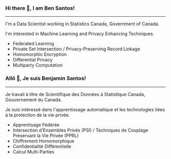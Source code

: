 ### Hi there 👋, I am Ben Santos!
---
I'm a Data Scientist working in Statistics Canada, Government of Canada.

I'm interested in Machine Learning and Privacy Enhancing Techniques.

- Federated Learning
- Private Set Intersection / Privacy-Preserving Record Linkage
- Homomorphic Encryption
- Differential Privacy
- Multiparty Computation

### Allô 👋, Je suis Benjamin Santos!
---
Je travail à titre de Scientifique des Données à Statistique Canada, Gouvernement du Canada.

Je suis intéressé dans l'apprentissage automatique et les technologies liées à la protection de la vie privée.

- Apprentisage Fédérée
- Intersection d'Ensembles Privés (PSI) / Techniques de Couplage Préservant la Vie Privée (PPRL)
- Chiffrement Homomorphique
- Confidentialité Différentielle
- Calcul Multi-Parties

<!--
**ben-santos/ben-santos** is a ✨ _special_ ✨ repository because its `README.md` (this file) appears on your GitHub profile.

Here are some ideas to get you started:

- 🔭 I’m currently working on ...
- 🌱 I’m currently learning ...
- 👯 I’m looking to collaborate on ...
- 🤔 I’m looking for help with ...
- 💬 Ask me about ...
- 📫 How to reach me: ...
- 😄 Pronouns: ...
- ⚡ Fun fact: ...
-->
